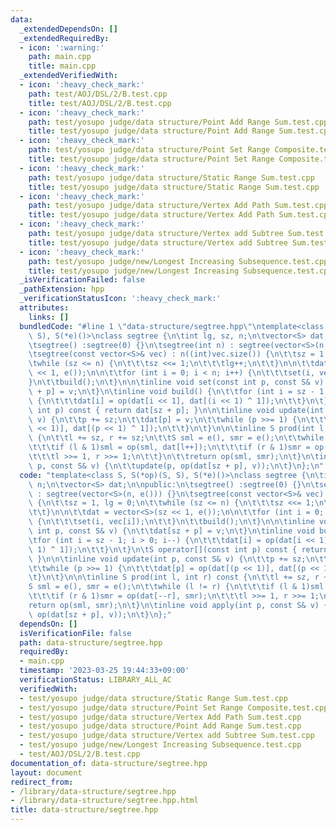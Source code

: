 ```yaml
---
data:
  _extendedDependsOn: []
  _extendedRequiredBy:
  - icon: ':warning:'
    path: main.cpp
    title: main.cpp
  _extendedVerifiedWith:
  - icon: ':heavy_check_mark:'
    path: test/AOJ/DSL/2/B.test.cpp
    title: test/AOJ/DSL/2/B.test.cpp
  - icon: ':heavy_check_mark:'
    path: test/yosupo judge/data structure/Point Add Range Sum.test.cpp
    title: test/yosupo judge/data structure/Point Add Range Sum.test.cpp
  - icon: ':heavy_check_mark:'
    path: test/yosupo judge/data structure/Point Set Range Composite.test.cpp
    title: test/yosupo judge/data structure/Point Set Range Composite.test.cpp
  - icon: ':heavy_check_mark:'
    path: test/yosupo judge/data structure/Static Range Sum.test.cpp
    title: test/yosupo judge/data structure/Static Range Sum.test.cpp
  - icon: ':heavy_check_mark:'
    path: test/yosupo judge/data structure/Vertex Add Path Sum.test.cpp
    title: test/yosupo judge/data structure/Vertex Add Path Sum.test.cpp
  - icon: ':heavy_check_mark:'
    path: test/yosupo judge/data structure/Vertex add Subtree Sum.test.cpp
    title: test/yosupo judge/data structure/Vertex add Subtree Sum.test.cpp
  - icon: ':heavy_check_mark:'
    path: test/yosupo judge/new/Longest Increasing Subsequence.test.cpp
    title: test/yosupo judge/new/Longest Increasing Subsequence.test.cpp
  _isVerificationFailed: false
  _pathExtension: hpp
  _verificationStatusIcon: ':heavy_check_mark:'
  attributes:
    links: []
  bundledCode: "#line 1 \"data-structure/segtree.hpp\"\ntemplate<class S, S(*op)(S,\
    \ S), S(*e)()>\nclass segtree {\n\tint lg, sz, n;\n\tvector<S> dat;\n\npublic:\n\
    \tsegtree() :segtree(0) {}\n\tsegtree(int n) : segtree(vector<S>(n, e())) {}\n\
    \tsegtree(const vector<S>& vec) : n((int)vec.size()) {\n\t\tsz = 1, lg = 0;\n\t\
    \twhile (sz <= n) {\n\t\t\tsz <<= 1;\n\t\t\tlg++;\n\t\t}\n\n\t\tdat = vector<S>(sz\
    \ << 1, e());\n\n\t\tfor (int i = 0; i < n; i++) {\n\t\t\tset(i, vec[i]);\n\t\t\
    }\n\t\tbuild();\n\t}\n\n\tinline void set(const int p, const S& v) {\n\t\tdat[sz\
    \ + p] = v;\n\t}\n\tinline void build() {\n\t\tfor (int i = sz - 1; i > 0; i--)\
    \ {\n\t\t\tdat[i] = op(dat[i << 1], dat[(i << 1) ^ 1]);\n\t\t}\n\t}\n\tS operator[](const\
    \ int p) const { return dat[sz + p]; }\n\n\tinline void update(int p, const S&\
    \ v) {\n\t\tp += sz;\n\t\tdat[p] = v;\n\t\twhile (p >>= 1) {\n\t\t\tdat[p] = op(dat[(p\
    \ << 1)], dat[(p << 1) ^ 1]);\n\t\t}\n\t}\n\n\tinline S prod(int l, int r) const\
    \ {\n\t\tl += sz, r += sz;\n\t\tS sml = e(), smr = e();\n\t\twhile (l != r) {\n\
    \t\t\tif (l & 1)sml = op(sml, dat[l++]);\n\t\t\tif (r & 1)smr = op(dat[--r], smr);\n\
    \t\t\tl >>= 1, r >>= 1;\n\t\t}\n\t\treturn op(sml, smr);\n\t}\n\tinline void apply(int\
    \ p, const S& v) {\n\t\tupdate(p, op(dat[sz + p], v));\n\t}\n};\n"
  code: "template<class S, S(*op)(S, S), S(*e)()>\nclass segtree {\n\tint lg, sz,\
    \ n;\n\tvector<S> dat;\n\npublic:\n\tsegtree() :segtree(0) {}\n\tsegtree(int n)\
    \ : segtree(vector<S>(n, e())) {}\n\tsegtree(const vector<S>& vec) : n((int)vec.size())\
    \ {\n\t\tsz = 1, lg = 0;\n\t\twhile (sz <= n) {\n\t\t\tsz <<= 1;\n\t\t\tlg++;\n\
    \t\t}\n\n\t\tdat = vector<S>(sz << 1, e());\n\n\t\tfor (int i = 0; i < n; i++)\
    \ {\n\t\t\tset(i, vec[i]);\n\t\t}\n\t\tbuild();\n\t}\n\n\tinline void set(const\
    \ int p, const S& v) {\n\t\tdat[sz + p] = v;\n\t}\n\tinline void build() {\n\t\
    \tfor (int i = sz - 1; i > 0; i--) {\n\t\t\tdat[i] = op(dat[i << 1], dat[(i <<\
    \ 1) ^ 1]);\n\t\t}\n\t}\n\tS operator[](const int p) const { return dat[sz + p];\
    \ }\n\n\tinline void update(int p, const S& v) {\n\t\tp += sz;\n\t\tdat[p] = v;\n\
    \t\twhile (p >>= 1) {\n\t\t\tdat[p] = op(dat[(p << 1)], dat[(p << 1) ^ 1]);\n\t\
    \t}\n\t}\n\n\tinline S prod(int l, int r) const {\n\t\tl += sz, r += sz;\n\t\t\
    S sml = e(), smr = e();\n\t\twhile (l != r) {\n\t\t\tif (l & 1)sml = op(sml, dat[l++]);\n\
    \t\t\tif (r & 1)smr = op(dat[--r], smr);\n\t\t\tl >>= 1, r >>= 1;\n\t\t}\n\t\t\
    return op(sml, smr);\n\t}\n\tinline void apply(int p, const S& v) {\n\t\tupdate(p,\
    \ op(dat[sz + p], v));\n\t}\n};"
  dependsOn: []
  isVerificationFile: false
  path: data-structure/segtree.hpp
  requiredBy:
  - main.cpp
  timestamp: '2023-03-25 19:44:33+09:00'
  verificationStatus: LIBRARY_ALL_AC
  verifiedWith:
  - test/yosupo judge/data structure/Static Range Sum.test.cpp
  - test/yosupo judge/data structure/Point Set Range Composite.test.cpp
  - test/yosupo judge/data structure/Vertex Add Path Sum.test.cpp
  - test/yosupo judge/data structure/Point Add Range Sum.test.cpp
  - test/yosupo judge/data structure/Vertex add Subtree Sum.test.cpp
  - test/yosupo judge/new/Longest Increasing Subsequence.test.cpp
  - test/AOJ/DSL/2/B.test.cpp
documentation_of: data-structure/segtree.hpp
layout: document
redirect_from:
- /library/data-structure/segtree.hpp
- /library/data-structure/segtree.hpp.html
title: data-structure/segtree.hpp
---
```

